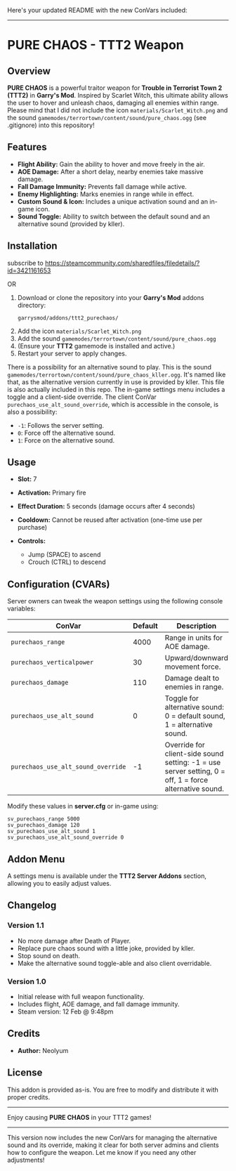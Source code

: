 Here's your updated README with the new ConVars included:

---

# PURE CHAOS - TTT2 Weapon

## Overview

**PURE CHAOS** is a powerful traitor weapon for **Trouble in Terrorist Town 2 (TTT2)** in **Garry's Mod**. Inspired by Scarlet Witch, this ultimate ability allows the user to hover and unleash chaos, damaging all enemies within range.
Please mind that I did not include the icon `materials/Scarlet_Witch.png` and the sound `gamemodes/terrortown/content/sound/pure_chaos.ogg` (see .gitignore) into this repository!

## Features

* **Flight Ability:** Gain the ability to hover and move freely in the air.
* **AOE Damage:** After a short delay, nearby enemies take massive damage.
* **Fall Damage Immunity:** Prevents fall damage while active.
* **Enemy Highlighting:** Marks enemies in range while in effect.
* **Custom Sound & Icon:** Includes a unique activation sound and an in-game icon.
* **Sound Toggle:** Ability to switch between the default sound and an alternative sound (provided by kller).

## Installation
subscribe to https://steamcommunity.com/sharedfiles/filedetails/?id=3421161653

OR 
1. Download or clone the repository into your **Garry's Mod** addons directory:
   ```
   garrysmod/addons/ttt2_purechaos/
   ```
2. Add the icon `materials/Scarlet_Witch.png`
3. Add the sound `gamemodes/terrortown/content/sound/pure_chaos.ogg`
4. (Ensure your **TTT2** gamemode is installed and active.)
5. Restart your server to apply changes.

There is a possibility for an alternative sound to play. This is the sound `gamemodes/terrortown/content/sound/pure_chaos_kller.ogg`. It's named like that, as the alternative version currently in use is provided by kller. This file is also actually included in this repo.
The in-game settings menu includes a toggle and a client-side override. The client ConVar `purechaos_use_alt_sound_override`, which is accessible in the console, is also a possibility:

* `-1`: Follows the server setting.
* `0`: Force off the alternative sound.
* `1`: Force on the alternative sound.

## Usage

* **Slot:** 7
* **Activation:** Primary fire
* **Effect Duration:** 5 seconds (damage occurs after 4 seconds)
* **Cooldown:** Cannot be reused after activation (one-time use per purchase)
* **Controls:**

  * Jump (SPACE) to ascend
  * Crouch (CTRL) to descend

## Configuration (CVARs)

Server owners can tweak the weapon settings using the following console variables:

| ConVar                             | Default | Description                                                                                            |
| ---------------------------------- | ------- | ------------------------------------------------------------------------------------------------------ |
| `purechaos_range`                  | 4000    | Range in units for AOE damage.                                                                         |
| `purechaos_verticalpower`          | 30      | Upward/downward movement force.                                                                        |
| `purechaos_damage`                 | 110     | Damage dealt to enemies in range.                                                                      |
| `purechaos_use_alt_sound`          | 0       | Toggle for alternative sound: 0 = default sound, 1 = alternative sound.                                |
| `purechaos_use_alt_sound_override` | -1      | Override for client-side sound setting: -1 = use server setting, 0 = off, 1 = force alternative sound. |

Modify these values in **server.cfg** or in-game using:

```
sv_purechaos_range 5000
sv_purechaos_damage 120
sv_purechaos_use_alt_sound 1
sv_purechaos_use_alt_sound_override 0
```

## Addon Menu

A settings menu is available under the **TTT2 Server Addons** section, allowing you to easily adjust values.

## Changelog

### Version 1.1
* No more damage after Death of Player. 
* Replace pure chaos sound with a little joke, provided by kller.
* Stop sound on death.
* Make the alternative sound toggle-able and also client overridable.

### Version 1.0

* Initial release with full weapon functionality.
* Includes flight, AOE damage, and fall damage immunity.
* Steam version: 12 Feb @ 9:48pm

## Credits

* **Author:** Neolyum

## License

This addon is provided as-is. You are free to modify and distribute it with proper credits.

---

Enjoy causing **PURE CHAOS** in your TTT2 games!

---

This version now includes the new ConVars for managing the alternative sound and its override, making it clear for both server admins and clients how to configure the weapon. Let me know if you need any other adjustments!


